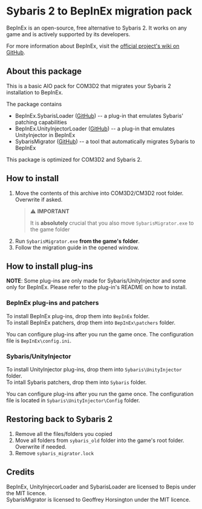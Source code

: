 # Sybaris 2 to BepInEx migration pack

BepInEx is an open-source, free alternative to Sybaris 2. It works on any game and is actively supported by its developers.  

For more information about BepInEx, visit the [official project's wiki on GitHub](https://github.com/BepInEx/BepInEx/wiki).

## About this package

This is a basic AIO pack for COM3D2 that migrates your Sybaris 2 installation to BepInEx.  

The package contains

* BepInEx.SybarisLoader ([GitHub](https://github.com/BepInEx/BepInEx.SybarisLoader.Patcher)) -- a plug-in that emulates Sybaris' patching capabilities
* BepInEx.UnityInjectorLoader ([GitHub](https://github.com/BepInEx/BepInEx.UnityInjectorLoader)) -- a plug-in that emulates UnityInjector in BepInEx
* SybarisMigrator ([GitHub](https://github.com/NeighTools/COM3D2.BepInEx.AIO)) -- a tool that automatically migrates Sybaris to BepInEx

This package is optimized for COM3D2 and Sybaris 2.

## How to install

1. Move the contents of this archive into COM3D2/CM3D2 root folder. Overwrite if asked.
    > ⚠️ **IMPORTANT**
    >
    > It is **absolutely** crucial that you also move `SybarisMigrator.exe` to the game folder
2. Run `SybarisMigrator.exe` **from the game's folder**.
3. Follow the migration guide in the opened window.

## How to install plug-ins

**NOTE**: Some plug-ins are only made for Sybaris/UnityInjector and some only for BepInEx. Please refer to the plug-in's README on how to install.

### BepInEx plug-ins and patchers

To install BepInEx plug-ins, drop them into `BepInEx` folder.  
To install BepInEx patchers, drop them into `BepInEx\patchers` folder.

You can configure plug-ins after you run the game once. The configuration file is `BepInEx\config.ini`.


### Sybaris/UnityInjector

To install UnityInjector plug-ins, drop them into `Sybaris\UnityInjector` folder.  
To intall Sybaris patchers, drop them into `Sybaris` folder.

You can configure plug-ins after you run the game once. The configuration file is located in `Sybaris\UnityInjector\Config` folder.

## Restoring back to Sybaris 2

1. Remove all the files/folders you copied
2. Move all folders from `sybaris_old` folder into the game's root folder. Overwrite if needed.
3. Remove `sybaris_migrator.lock`

## Credits

BepInEx, UnityInjecorLoader and SybarisLoader are licensed to Bepis under the MIT licence.  
SybarisMigrator is licensed to Geoffrey Horsington under the MIT licence.